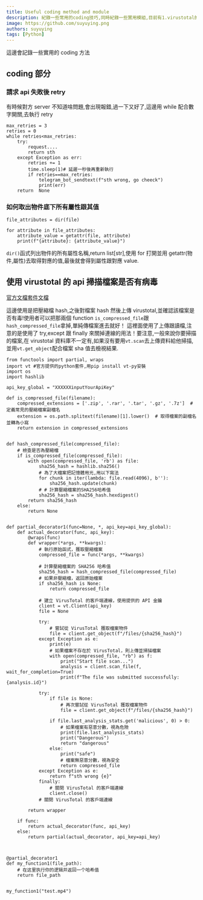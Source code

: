 ```yaml
---
title: Useful coding method and module
description: 紀錄一些常用的coding技巧,同時紀錄一些實用模組,目前有1.virustotal的module vt的使用介紹,2.如何取出物件底下所有屬性跟其值
image: https://github.com/suyuying.png
authors: suyuying
tags: [Python]
---
```


這邊會記錄一些實用的 coding 方法

## coding 部分

### 請求 api 失敗後 retry

有時候對方 server 不知道啥問題,會出現報錯,過一下又好了,這邊用 while 配合數字開關,去執行 retry

```
max_retries = 3
retries = 0
while retries<max_retries:
    try:
        request....
        return sth
    except Exception as err:
        retries += 1
        time.sleep(1)# 延遲一秒後再重新執行
        if retries==max_retries:
            telegram_bot_sendtext(f"sth wrong, go cheeck")
            print(err)
    return  None
```

### 如何取出物件底下所有屬性跟其值

```
file_attributes = dir(file)

for attribute in file_attributes:
    attribute_value = getattr(file, attribute)
    print(f"{attribute}: {attribute_value}")

```

`dir()`函式列出物件的所有屬性名稱,return list[str],使用 for 打開並用 getattr(物件,屬性)去取得對應的值,最後就會得到屬性跟對應 value.

<!--truncate-->

## 使用 virustotal 的 api 掃描檔案是否有病毒

[官方文檔套件文檔](https://virustotal.github.io/vt-py/howtoinstall.html)

這邊使用是把壓縮檔 hash,之後對檔案 hash 然後上傳 virustotal,並確認該檔案是否有毒!使用者可以把那兩個 function `is_compressed_file`跟`hash_compressed_file`拿掉,單純傳檔案進去就好！
這裡面使用了上傳跟讀檔,注意的是使用了 try,except 跟 finally 來關掉連線的用法！要注意,一般來說你要掃描的檔案,在 virustotal 資料庫不一定有,如果沒有要用`vt.scan`去上傳資料給他掃描,並用`vt.get_object`配合檔案 sha 值去檢視結果.

```
from functools import partial, wraps
import vt #官方提供的python套件,用pip install vt-py安裝
import os
import hashlib

api_key_global = "XXXXXXinputYourApiKey"

def is_compressed_file(filename):
    compressed_extensions = ['.zip', '.rar', '.tar', '.gz', '.7z']  # 定義常見的壓縮檔案副檔名
    extension = os.path.splitext(filename)[1].lower()  # 取得檔案的副檔名並轉為小寫
    return extension in compressed_extensions


def hash_compressed_file(compressed_file):
    # 檢查是否為壓縮檔
    if is_compressed_file(compressed_file):
        with open(compressed_file, 'rb') as file:
            sha256_hash = hashlib.sha256()
            # 為了大檔案把記憶體用光,用以下寫法
            for chunk in iter(lambda: file.read(4096), b''):
                sha256_hash.update(chunk)
            # # 計算壓縮檔案的SHA256哈希值
            sha256_hash = sha256_hash.hexdigest()
        return sha256_hash
    else:
        return None


def partial_decorator1(func=None, *, api_key=api_key_global):
    def actual_decorator(func, api_key):
        @wraps(func)
        def wrapper(*args, **kwargs):
            # 執行原始函式，獲取壓縮檔案
            compressed_file = func(*args, **kwargs)

            # 計算壓縮檔案的 SHA256 哈希值
            sha256_hash = hash_compressed_file(compressed_file)
            # 如果非壓縮檔，返回原始檔案
            if sha256_hash is None:
                return compressed_file

            # 建立 VirusTotal 的客戶端連線，使用提供的 API 金鑰
            client = vt.Client(api_key)
            file = None

            try:
                # 嘗試從 VirusTotal 獲取檔案物件
                file = client.get_object(f"/files/{sha256_hash}")
            except Exception as e:
                print(e)
                # 如果檔案不存在於 VirusTotal，則上傳並掃描檔案
                with open(compressed_file, "rb") as f:
                    print("Start file scan...")
                    analysis = client.scan_file(f, wait_for_completion=True)
                    print(f"The file was submitted successfully: {analysis.id}")

            try:
                if file is None:
                    # 再次嘗試從 VirusTotal 獲取檔案物件
                    file = client.get_object(f"/files/{sha256_hash}")

                if file.last_analysis_stats.get('malicious', 0) > 0:
                    # 如果檔案有惡意分數，視為危險
                    print(file.last_analysis_stats)
                    print("Dangerous")
                    return "dangerous"
                else:
                    print("safe")
                    # 檔案無惡意分數，視為安全
                    return compressed_file
            except Exception as e:
                return f"sth wrong {e}"
            finally:
                # 關閉 VirusTotal 的客戶端連線
                client.close()
            # 關閉 VirusTotal 的客戶端連線

        return wrapper

    if func:
        return actual_decorator(func, api_key)
    else:
        return partial(actual_decorator, api_key=api_key)



@partial_decorator1
def my_function1(file_path):
    # 在这里执行你的逻辑并返回一个哈希值
    return file_path


my_function1("test.mp4")
```
